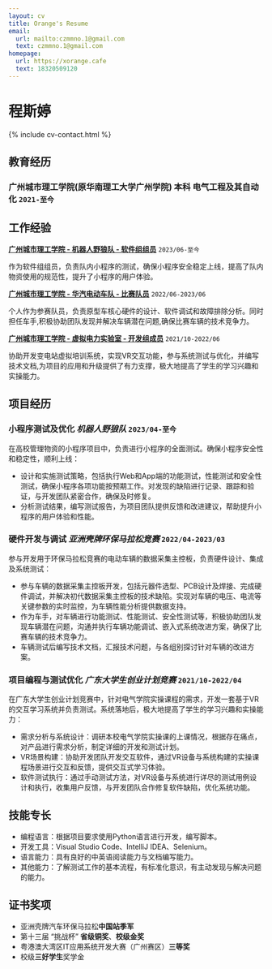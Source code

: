 ```yaml
---
layout: cv
title: Orange's Resume
email:
  url: mailto:czmmno.1@gmail.com
  text: czmmno.1@gmail.com
homepage:
  url: https://xorange.cafe
  text: 18320509120
---
```


# 程斯婷

{% include cv-contact.html %}

## 教育经历

### 广州城市理工学院(原华南理工大学广州学院) 本科 电气工程及其自动化 `2021-至今`

## 工作经验

[**广州城市理工学院 - 机器人野狼队 - 软件组组员**](https://gcubot.cn) `2023/06-至今`

作为软件组组员，负责队内小程序的测试，确保小程序安全稳定上线，提高了队内物资使用的规范性，提升了小程序的用户体验。

[**广州城市理工学院 - 华汽电动车队 - 比赛队员**](https://edu.gd.gov.cn/jyzxnew/zxlb/content/post_4017987.html) `2022/06-2023/06`

个人作为参赛队员，负责原型车核心硬件的设计、软件调试和故障排除分析。同时担任车手,积极协助团队发现并解决车辆潜在问题,确保比赛车辆的技术竞争力。

[**广州城市理工学院 - 虚拟电力实验室 - 开发组成员**](https://mp.weixin.qq.com/s/hBJWlrKyN1jBg5ZXC82d2w) `2021/10-2022/06`

协助开发变电站虚拟培训系统，实现VR交互功能，参与系统测试与优化，并编写技术文档,为项目的应用和升级提供了有力支撑，极大地提高了学生的学习兴趣和实操能力。

## 项目经历

### **小程序测试及优化** *机器人野狼队* `2023/04-至今`

在高校管理物资的小程序项目中，负责进行小程序的全面测试。确保小程序安全性和稳定性，顺利上线：
- 设计和实施测试策略，包括执行Web和App端的功能测试，性能测试和安全性测试，确保小程序各项功能按预期工作。对发现的缺陷进行记录、跟踪和验证，与开发团队紧密合作，确保及时修复。
- 分析测试结果，编写测试报告，为项目团队提供反馈和改进建议，帮助提升小程序的用户体验和性能。
  
### **硬件开发与调试** *亚洲壳牌环保马拉松竞赛* `2022/04-2023/03`

参与开发用于环保马拉松竞赛的电动车辆的数据采集主控板，负责硬件设计、集成及系统测试：
- 参与车辆的数据采集主控板开发，包括元器件选型、PCB设计及焊接、完成硬件调试，并解决初代数据采集主控板的技术缺陷。实现对车辆的电压、电流等关键参数的实时监控，为车辆性能分析提供数据支持。
- 作为车手，对车辆进行功能测试、性能测试、安全性测试等，积极协助团队发现车辆潜在问题，沟通并执行车辆功能调试、嵌入式系统改进方案，确保了比赛车辆的技术竞争力。
- 车辆测试后编写技术文档，汇报技术问题，与各组别探讨针对车辆的改进方案。

### **项目编程与测试优化** *广东大学生创业计划竞赛* `2021/10-2022/04`
  
在广东大学生创业计划竞赛中，针对电气学院实操课程的需求，开发一套基于VR的交互学习系统并负责测试。系统落地后，极大地提高了学生的学习兴趣和实操能力：
- 需求分析与系统设计：调研本校电气学院实操课的上课情况，根据存在痛点，对产品进行需求分析，制定详细的开发和测试计划。
- VR场景构建：协助开发团队开发交互软件，通过VR设备与系统构建的实操课程场景进行交互和反馈，提供交互式学习体验。
- 软件测试执行：通过手动测试方法，对VR设备与系统进行详尽的测试用例设计和执行，收集用户反馈，与开发团队合作修复软件缺陷，优化系统功能。

## 技能专长

- 编程语言：根据项目要求使用Python语言进行开发，编写脚本。
- 开发工具：Visual Studio Code、IntelliJ IDEA、Selenium。
- 语言能力：具有良好的中英语阅读能力与文档编写能力。
- 其他能力：了解测试工作的基本流程，有标准化意识，有主动发现与解决问题的能力。

## 证书奖项
- 亚洲壳牌汽车环保马拉松**中国站季军**
- 第十三届 “挑战杯” **省级铜奖**、**校级金奖**
- 粤港澳大湾区IT应用系统开发大赛（广州赛区）**三等奖**
- 校级**三好学生**奖学金

